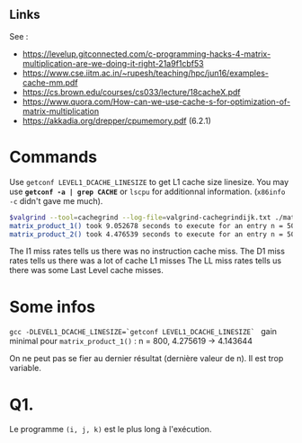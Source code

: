 ## Links

See :
 - https://levelup.gitconnected.com/c-programming-hacks-4-matrix-multiplication-are-we-doing-it-right-21a9f1cbf53
 - https://www.cse.iitm.ac.in/~rupesh/teaching/hpc/jun16/examples-cache-mm.pdf
 - https://cs.brown.edu/courses/cs033/lecture/18cacheX.pdf
 - https://www.quora.com/How-can-we-use-cache-s-for-optimization-of-matrix-multiplication
 - https://akkadia.org/drepper/cpumemory.pdf (6.2.1)

# Commands

Use `getconf LEVEL1_DCACHE_LINESIZE` to get L1 cache size linesize.
You may use **`getconf -a | grep CACHE`** or `lscpu` for additionnal information. (`x86info -c` didn't gave me much).

```bash
$valgrind --tool=cachegrind --log-file=valgrind-cachegrindijk.txt ./matrix-product
matrix_product_1() took 9.052678 seconds to execute for an entry n = 500
matrix_product_2() took 4.476539 seconds to execute for an entry n = 500
```

The I1 miss rates tells us there was no instruction cache miss.
The D1 miss rates tells us there was a lot of cache L1 misses
The LL miss rates tells us there was some Last Level cache misses.

# Some infos

```gcc -DLEVEL1_DCACHE_LINESIZE=`getconf LEVEL1_DCACHE_LINESIZE` ```
gain minimal pour `matrix_product_1()` : n = 800, 4.275619 -> 4.143644

On ne peut pas se fier au dernier résultat (dernière valeur de n). Il est trop variable.

# Q1.

Le programme `(i, j, k)` est le plus long à l'exécution.